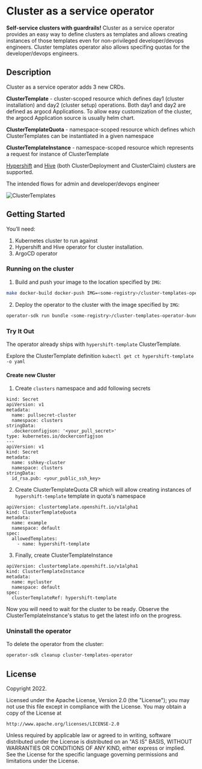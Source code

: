 # Cluster as a service operator
**Self-service clusters with guardrails!** Cluster as a service operator provides an easy way to define clusters as templates and allows creating instances of those templates even for non-privileged developer/devops engineers. Cluster templates operator also allows specifing quotas for the developer/devops engineers.

## Description
Cluster as a service operator adds 3 new CRDs.

**ClusterTemplate** - cluster-scoped resource which defines day1 (cluster installation) and day2 (cluster setup) operations. Both day1 and day2 are defined as argocd Applications. To allow easy customization of the cluster, the argocd Application source is usually helm chart.

**ClusterTemplateQuota** - namespace-scoped resource which defines which ClusterTemplates can be instantiated in a given namespace

**ClusterTemplateInstance** - namespace-scoped resource which represents a request for instance of ClusterTemplate

[Hypershift](https://github.com/openshift/hypershift) and [Hive](https://github.com/openshift/hive) (both ClusterDeployment and ClusterClaim) clusters are supported.

The intended flows for admin and developer/devops engineer

![ClusterTemplates](https://user-images.githubusercontent.com/2078045/193281667-1e1de2ce-9eab-4079-9ab9-f2c0d91a3e50.jpg)


## Getting Started
You’ll need:
1. Kubernetes cluster to run against
2. Hypershift and Hive operator for cluster installation.
3. ArgoCD operator

### Running on the cluster
1. Build and push your image to the location specified by `IMG`:
	
```sh
make docker-build docker-push IMG=<some-registry>/cluster-templates-operator:tag
```
	
2. Deploy the operator to the cluster with the image specified by `IMG`:

```sh
operator-sdk run bundle <some-registry>/cluster-templates-operator-bundle:latest
```

### Try It Out
The operator already ships with `hypershift-template` ClusterTemplate.

Explore the ClusterTemplate definition
`kubectl get ct hypershift-template -o yaml`

#### Create new Cluster

1. Create `clusters` namespace and add following secrets
```
kind: Secret
apiVersion: v1
metadata:
  name: pullsecret-cluster
  namespace: clusters
stringData:
  .dockerconfigjson: '<your_pull_secret>'
type: kubernetes.io/dockerconfigjson
---
apiVersion: v1
kind: Secret
metadata:
  name: sshkey-cluster
  namespace: clusters
stringData:
  id_rsa.pub: <your_public_ssh_key>
```

2. Create ClusterTemplateQuota CR which will allow creating instances of `hypershift-template` template in quota's namespace
```
apiVersion: clustertemplate.openshift.io/v1alpha1
kind: ClusterTemplateQuota
metadata:
  name: example
  namespace: default
spec:
  allowedTemplates:
    - name: hypershift-template
```

3. Finally, create ClusterTemplateInstance

```
apiVersion: clustertemplate.openshift.io/v1alpha1
kind: ClusterTemplateInstance
metadata:
  name: mycluster
  namespace: default
spec:
  clusterTemplateRef: hypershift-template
```

Now you will need to wait for the cluster to be ready. Observe the ClusterTemplateInstance's status to get the latest info on the progress.


### Uninstall the operator
To delete the operator from the cluster:

```sh
operator-sdk cleanup cluster-templates-operator
```


## License

Copyright 2022.

Licensed under the Apache License, Version 2.0 (the "License");
you may not use this file except in compliance with the License.
You may obtain a copy of the License at

    http://www.apache.org/licenses/LICENSE-2.0

Unless required by applicable law or agreed to in writing, software
distributed under the License is distributed on an "AS IS" BASIS,
WITHOUT WARRANTIES OR CONDITIONS OF ANY KIND, either express or implied.
See the License for the specific language governing permissions and
limitations under the License.


